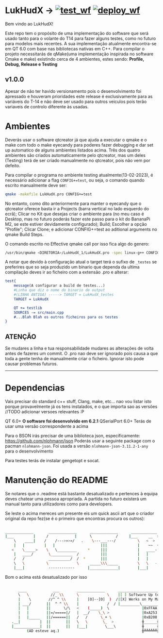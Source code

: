 # LukHudX -> [![test_wf](https://github.com/FSLART/LukHudX/actions/workflows/test_wf.yml/badge.svg?branch=master)](https://github.com/FSLART/LukHudX/actions/workflows/test_wf.yml) [![deploy_wf](https://github.com/FSLART/LukHudX/actions/workflows/deploy_wf.yml/badge.svg?branch=master)](https://github.com/FSLART/LukHudX/actions/workflows/deploy_wf.yml)

Bem vindo ao LukHudX!

Este repo tem o propósito de uma implementação do software que será usado tanto para o volante do T14 para fazer alguns testes, como no futuro para modelos mais recentes. A sua implementação atualmente encontra-se em QT 6.0 com base nas bibliotecas nativas em C++. Para compilar o projeto necessitarás de qMake(uma implementação inspirada no software Cmake e make) existindo cerca de 4 ambientes, estes sendo: **Profile, Debug, Release e Testing**

## v1.0.0

Apesar de não ter havido versionamento pois o desenvolvimento foi apressado e houveram prioridades este release é exclusivamente para as variáveis do T-14 e não deve ser usado para outros veiculos pois terão variaveis de controlo diferente às usadas.

# Ambientes

Deverás usar o software qtcreator já que ajuda a executar o qmake e o make com todo o make eyecandy para poderes fazer debugging e dar set up automatico de alguns ambientes listados acima. Três dos quatro ambientes são criados automaticamente pelo qtcreator, mas um deles (Testing) terá de ser criado manualmente no qtcreator, pois não vem por defeito.

Para compilar o programa no ambiente testing atualmente(13-02-2023), é necessário adicionar a flag `CONFIG+=test`, ou seja, o comando quando escrito manualmente deve ser:

```bash
qmake -makefile LukHudX.pro CONFIG+=test
```

No entanto, como dito anteriormente para manter o eyecandy que o qtcreator oferece basta ir a Projects (barra vertical no lado esquerdo do ecrã); Clicar no Kit que desejas criar o ambiente para (no meu caso é Desktop, mas no futuro poderás fazer este passo para o kit do BananaPi M2, se este estiver devidamente configurado); Build; Escolher a opção "Profile"; Clicar Clone; e adicionar CONFIG+=test ao aditional arguments no qmake Build Steps.

O comando escrito no Effective qmake call por isso fica algo do genero:

```bash
/usr/bin/qmake <DIRETORIA>/LukHudX_1/LukHudX.pro -spec linux-g++ CONFIG+=qml_debug CONFIG+=qtquickcompiler CONFIG+=force_debug_info CONFIG+=separate_debug_info CONFIG+=test && /usr/bin/make qmake_all
```

A notar que devido à configuração atual o target terá o sufixo de ``_testes`` se preferires que so seja produzido um binario que dependa da ultima compilação deves ir ao ficheiro com a extensão .pro e alterar:

```cmake
test{
    message(A configurar a build de testes...)
    #Linha que diz o nome do binario de output
    #(LINHA ANTIGA) -----> TARGET = LukHudX_testes
    TARGET = LukHudX

    QT += testlib
    SOURCES -= src/main.cpp
    #...Blah Blah os outros ficheiros para os testes
}

```

**ATENÇÃO**
---------

Se mudares a linha e tua responsabilidade mudares as alterações de volta antes de fazeres um commit. O .pro nao deve ser ignorado pois causa a que toda a gente tenha de manualmente criar o ficheiro. Ignorar isto pode causar problemas futuros.

---

# Dependencias

Vais precisar do standard c++ stuff, Clang, make, etc... nao vou listar isto porque provavelmente já os tens instalados, e o que importa sao as versões
//TODO adicionar versoes relevantes :P

QT 6.0+
**O software foi desenvolvido em 6.2.1**
QSerialPort 6.0+
Terás de usar uma versão correspondente a acima

Para o BSON irás precisar de uma biblioteca json, especificamente:
https://github.com/nlohmann/json
Poderás usar a seguinte package com o pacman ``nlohmann-json``. Foi usada a versão `nlohmann-json-3.11.2-1-any` para o desenvolvimento

Para testes terás de instalar gengetopt e socat.

# Manutenção do README

Se notares que o .readme está bastante desatualizado e pertences à equipa deves chatear uma pessoa apropriada. A partida no futuro existerá um manual tanto para utilizadores como para developers.

Se leste o acima mereces um presente eis um quick ascii art que o criador original da repo fez(se é o primeiro que encontras procura os outros):

```sh

_____________       _____________      _____________      ____________      ____
|___         |     /  	        |      \           /     |___     __  >     \   \ 
    \    ____|    /    /--->»>»/   .    \---___---/          \   <  >  º    |    \
    |   |         |   |                     |||              |    ~~  +     |    ~
   <    \_____>    \   \_________     *     |||              |   ____-      |   |
    |	____/       \__________  /          |||              |   |      *   |   |
    /   /           __________/  /  *       |||              |   |          |   |_____
    \   \          \             \     _____\\\_____         \   \   -   ___|         |
    |___|           ------------      |_____________|        |___|       |____________|
```
Bom o acima está desatualizado por isso
```sh

      ____            ___        _____________      ______________________________
      \   \          //_ \\      \             \    |[ ] Software Up to standards|
      |    \        //^ ^ \\     |    [O]--[O]  )  /|[X] Werks on My Machine     |
      | ___/       ||  ^ ^ \\    |             /  / |_________\__________________|
      |   |        ||      \/\   <    (_____)  \               |0xFFAA|
      |   |        ||=/=====|/   |	__/    \_\ >               |0xA253|
      |   |_____   ||/======||   /   /      \_+ \              |0xB208|
   .__|         |  ||       ||   \   \       \_  >             ╫______╫
   |____________|  ||       ||   |___|        \___\            ╫      ╫
          (AD esteve aq.)                                      ╫╩╩╩╩╩╩╫
               
```
 
    
 
